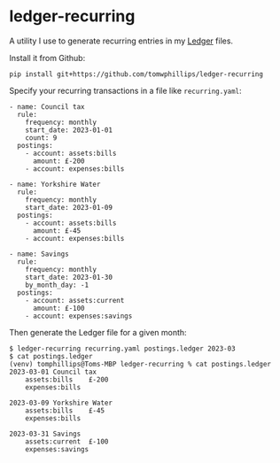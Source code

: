 # ledger-recurring

A utility I use to generate recurring entries in my [Ledger](https://ledger-cli.org/) files.

Install it from Github:

```
pip install git+https://github.com/tomwphillips/ledger-recurring
```

Specify your recurring transactions in a file like `recurring.yaml`:

```
- name: Council tax
  rule:
    frequency: monthly
    start_date: 2023-01-01
    count: 9
  postings:
    - account: assets:bills
      amount: £-200
    - account: expenses:bills

- name: Yorkshire Water
  rule:
    frequency: monthly
    start_date: 2023-01-09
  postings:
    - account: assets:bills
      amount: £-45
    - account: expenses:bills

- name: Savings
  rule:
    frequency: monthly
    start_date: 2023-01-30
    by_month_day: -1
  postings:
    - account: assets:current
      amount: £-100
    - account: expenses:savings
```

Then generate the Ledger file for a given month:

```
$ ledger-recurring recurring.yaml postings.ledger 2023-03
$ cat postings.ledger
(venv) tomphillips@Toms-MBP ledger-recurring % cat postings.ledger
2023-03-01 Council tax
    assets:bills    £-200
    expenses:bills

2023-03-09 Yorkshire Water
    assets:bills    £-45
    expenses:bills

2023-03-31 Savings
    assets:current  £-100
    expenses:savings
```


